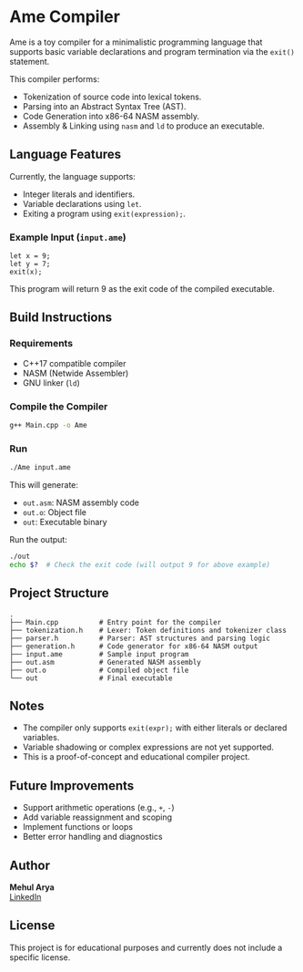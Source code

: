 # Ame Compiler

Ame is a toy compiler for a minimalistic programming language that supports basic variable declarations and program termination via the `exit()` statement.

This compiler performs:
- Tokenization of source code into lexical tokens.
- Parsing into an Abstract Syntax Tree (AST).
- Code Generation into x86-64 NASM assembly.
- Assembly & Linking using `nasm` and `ld` to produce an executable.

## Language Features

Currently, the language supports:
- Integer literals and identifiers.
- Variable declarations using `let`.
- Exiting a program using `exit(expression);`.

### Example Input (`input.ame`)

```plaintext
let x = 9;
let y = 7;
exit(x);
```

This program will return 9 as the exit code of the compiled executable.

## Build Instructions

### Requirements

- C++17 compatible compiler
- NASM (Netwide Assembler)
- GNU linker (`ld`)

### Compile the Compiler

```bash
g++ Main.cpp -o Ame
```

### Run

```bash
./Ame input.ame
```

This will generate:
- `out.asm`: NASM assembly code
- `out.o`: Object file
- `out`: Executable binary

Run the output:

```bash
./out
echo $?  # Check the exit code (will output 9 for above example)
```

## Project Structure

```
.
├── Main.cpp          # Entry point for the compiler
├── tokenization.h    # Lexer: Token definitions and tokenizer class
├── parser.h          # Parser: AST structures and parsing logic
├── generation.h      # Code generator for x86-64 NASM output
├── input.ame         # Sample input program
├── out.asm           # Generated NASM assembly
├── out.o             # Compiled object file
└── out               # Final executable
```

## Notes

- The compiler only supports `exit(expr);` with either literals or declared variables.
- Variable shadowing or complex expressions are not yet supported.
- This is a proof-of-concept and educational compiler project.

## Future Improvements

- Support arithmetic operations (e.g., `+`, `-`)
- Add variable reassignment and scoping
- Implement functions or loops
- Better error handling and diagnostics

## Author

**Mehul Arya**  
[LinkedIn](https://www.linkedin.com/in/mehul-arya-3063a630b/)

## License

This project is for educational purposes and currently does not include a specific license.
